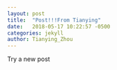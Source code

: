 ```yaml
---
layout: post
title:  "Post!!!From Tianying"
date:   2018-05-17 10:22:57 -0500
categories: jekyll
author: Tianying_Zhou
---
```

Try a new post
